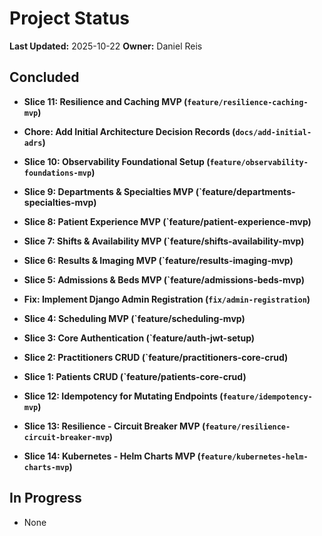 # Project Status

**Last Updated:** 2025-10-22
**Owner:** Daniel Reis

## Concluded
- **Slice 11: Resilience and Caching MVP (`feature/resilience-caching-mvp`)**
- **Chore: Add Initial Architecture Decision Records (`docs/add-initial-adrs`)**
- **Slice 10: Observability Foundational Setup (`feature/observability-foundations-mvp`)**
- **Slice 9: Departments & Specialties MVP (`feature/departments-specialties-mvp)**
- **Slice 8: Patient Experience MVP (`feature/patient-experience-mvp)**
- **Slice 7: Shifts & Availability MVP (`feature/shifts-availability-mvp)**
- **Slice 6: Results & Imaging MVP (`feature/results-imaging-mvp)**
- **Slice 5: Admissions & Beds MVP (`feature/admissions-beds-mvp)**
- **Fix: Implement Django Admin Registration (`fix/admin-registration`)**
- **Slice 4: Scheduling MVP (`feature/scheduling-mvp)**
- **Slice 3: Core Authentication (`feature/auth-jwt-setup)**
- **Slice 2: Practitioners CRUD (`feature/practitioners-core-crud)**
- **Slice 1: Patients CRUD (`feature/patients-core-crud)**

- **Slice 12: Idempotency for Mutating Endpoints (`feature/idempotency-mvp`)**
- **Slice 13: Resilience - Circuit Breaker MVP (`feature/resilience-circuit-breaker-mvp`)**
- **Slice 14: Kubernetes - Helm Charts MVP (`feature/kubernetes-helm-charts-mvp`)**

## In Progress
- None
